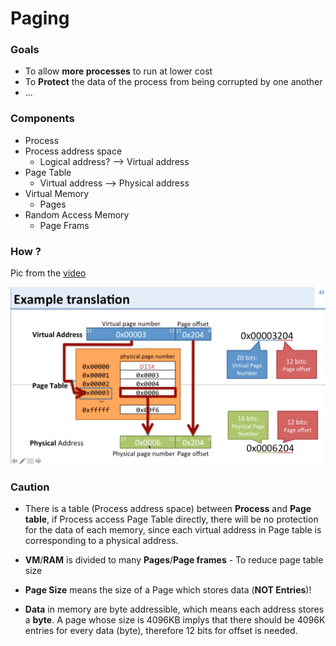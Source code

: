 # Paging

### Goals   
- To allow **more processes** to run at lower cost
- To **Protect** the data of the process from being corrupted by one another 
- ...

### Components
- Process
- Process address space
  - Logical address?  --> Virtual address  
- Page Table 
  - Virtual address --> Physical address
- Virtual Memory
  - Pages 
- Random Access Memory
  - Page Frams 

### How ?
Pic from the [video](https://www.youtube.com/watch?v=6neHHkI0Z0o&t=26s)  

![Paging](../images/Paging.png)


### Caution   
- There is a table (Process address space) between **Process** and **Page table**, if Process access Page Table directly, there will be no protection for the data of each memory, since each virtual address in Page table is corresponding to a physical address. 

- **VM**/**RAM** is divided to many **Pages**/**Page frames** - To reduce page table size

- **Page Size** means the size of a Page which stores data (**NOT Entries**)! 

- **Data** in memory are byte addressible, which means each address stores a **byte**. A page whose size is 4096KB implys that there should be 4096K entries for every data (byte), therefore 12 bits for offset is needed.
